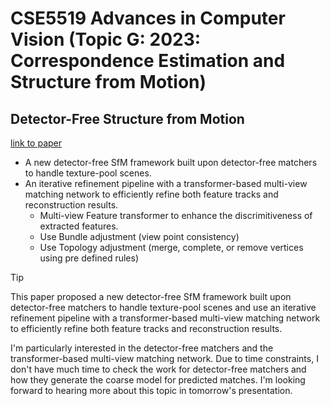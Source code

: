 # CSE5519 Advances in Computer Vision (Topic G: 2023: Correspondence Estimation and Structure from Motion)

## Detector-Free Structure from Motion

[link to paper](https://arxiv.org/abs/2306.15669)

- A new detector-free SfM framework built upon detector-free matchers to handle texture-pool scenes.
- An iterative refinement pipeline with a transformer-based multi-view matching network to efficiently refine both feature tracks and reconstruction results.
  - Multi-view Feature transformer to enhance the discrimitiveness of extracted features.
  - Use Bundle adjustment (view point consistency)
  - Use Topology adjustment (merge, complete, or remove vertices using pre defined rules)

> [!TIP]
>
> This paper proposed a new detector-free SfM framework built upon detector-free matchers to handle texture-pool scenes and use an iterative refinement pipeline with a transformer-based multi-view matching network to efficiently refine both feature tracks and reconstruction results.
> 
> I'm particularly interested in the detector-free matchers and the transformer-based multi-view matching network. Due to time constraints, I don't have much time to check the work for detector-free matchers and how they generate the coarse model for predicted matches. I'm looking forward to hearing more about this topic in tomorrow's presentation.